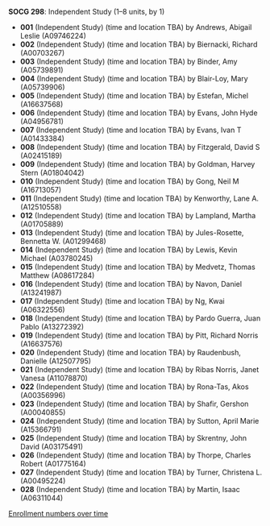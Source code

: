 **SOCG 298**: Independent Study (1–8 units, by 1)

- **001** (Independent Study) (time and location TBA) by Andrews, Abigail Leslie (A09746224)
- **002** (Independent Study) (time and location TBA) by Biernacki, Richard (A00703267)
- **003** (Independent Study) (time and location TBA) by Binder, Amy (A05739891)
- **004** (Independent Study) (time and location TBA) by Blair-Loy, Mary (A05739906)
- **005** (Independent Study) (time and location TBA) by Estefan, Michel (A16637568)
- **006** (Independent Study) (time and location TBA) by Evans, John Hyde (A04956781)
- **007** (Independent Study) (time and location TBA) by Evans, Ivan T (A01433384)
- **008** (Independent Study) (time and location TBA) by Fitzgerald, David S (A02415189)
- **009** (Independent Study) (time and location TBA) by Goldman, Harvey Stern (A01804042)
- **010** (Independent Study) (time and location TBA) by Gong, Neil M (A16713057)
- **011** (Independent Study) (time and location TBA) by Kenworthy, Lane A. (A12510558)
- **012** (Independent Study) (time and location TBA) by Lampland, Martha (A01705889)
- **013** (Independent Study) (time and location TBA) by Jules-Rosette, Bennetta W. (A01299468)
- **014** (Independent Study) (time and location TBA) by Lewis, Kevin Michael (A03780245)
- **015** (Independent Study) (time and location TBA) by Medvetz, Thomas Matthew (A08617284)
- **016** (Independent Study) (time and location TBA) by Navon, Daniel (A13241987)
- **017** (Independent Study) (time and location TBA) by Ng, Kwai (A06322556)
- **018** (Independent Study) (time and location TBA) by Pardo Guerra, Juan Pablo (A13272392)
- **019** (Independent Study) (time and location TBA) by Pitt, Richard Norris (A16637576)
- **020** (Independent Study) (time and location TBA) by Raudenbush, Danielle (A12507795)
- **021** (Independent Study) (time and location TBA) by Ribas Norris, Janet Vanesa (A11078870)
- **022** (Independent Study) (time and location TBA) by Rona-Tas, Akos (A00356996)
- **023** (Independent Study) (time and location TBA) by Shafir, Gershon (A00040855)
- **024** (Independent Study) (time and location TBA) by Sutton, April Marie (A15366791)
- **025** (Independent Study) (time and location TBA) by Skrentny, John David (A03175491)
- **026** (Independent Study) (time and location TBA) by Thorpe, Charles Robert (A01775164)
- **027** (Independent Study) (time and location TBA) by Turner, Christena L. (A00495224)
- **028** (Independent Study) (time and location TBA) by Martin, Isaac (A06311044)

[Enrollment numbers over time](./SOCG298.tsv)
